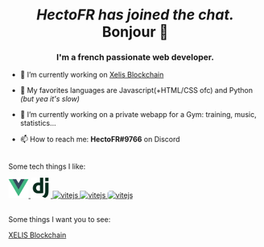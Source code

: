 <h1 align="center"><i>HectoFR has joined the chat.</i><br />Bonjour 👋</h1>
<h3 align="center">I'm a french passionate web developer.</h3>

- 🔭 I’m currently working on [Xelis Blockchain](https://github.com/Slixe/xelis-blockchain)

- 🌱 My favorites languages are Javascript(+HTML/CSS ofc) and Python *(but yea it's slow)*

- 🔭 I’m currently working on a private webapp for a Gym: training, music, statistics...

- 📫 How to reach me: **HectoFR#9766** on Discord

<br/>
Some tech things I like:
<p align="left">
  <a href="https://vuejs.org/" target="_blank">
    <img src="https://raw.githubusercontent.com/devicons/devicon/master/icons/vuejs/vuejs-original.svg" alt="vuejs" width="40" height="40"/>
  </a>
  <a href="https://vuejs.org/" target="_blank">
    <img src="https://raw.githubusercontent.com/devicons/devicon/master/icons/django/django-plain.svg" alt="django" width="40" height="40" style="background-color:white;border-radius: 5px;"/>
  </a>
  <a href="https://vitejs.dev/" target="_blank">
    <img src="https://vitejs.dev/logo.svg" alt="vitejs" width="40" height="40" />
  </a>
  <a href="https://sass-lang.com" target="_blank">
    <img src="https://sass-lang.com/assets/img/logos/logo-b6e1ef6e.svg" alt="vitejs" width="40" height="40" />
  </a>
  <a href="https://nothing.tech/" target="_blank">
    <img src="https://upload.wikimedia.org/wikipedia/commons/0/00/Nothing_Logo.webp" alt="vitejs" width="40" height="40" style="border-radius: 5px" />
  </a>
</p>

<br/>
Some things I want you to see:

[XELIS Blockchain](https://github.com/xelis-project/xelis-blockchain)
